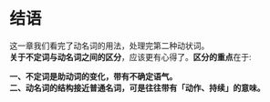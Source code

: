 # 结语

这一章我们看完了动名词的用法，处理完第二种动状词。  
**关于不定词与动名词之间的区分**，应该更有心得了。**区分的重点**在于: 
 
**一、不定词是助动词的变化，带有不确定语气。**  
**二、动名词的结构接近普通名词，可是往往带有「动作、持续」的意味。** 